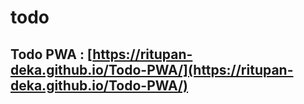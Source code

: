 # todo

## Todo PWA : [https://ritupan-deka.github.io/Todo-PWA/](https://ritupan-deka.github.io/Todo-PWA/)
